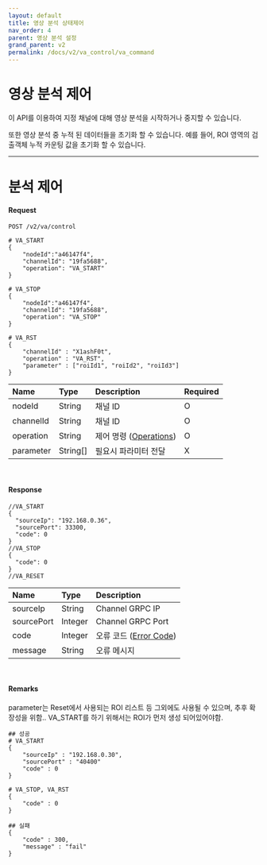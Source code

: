 ```yaml
---
layout: default
title: 영상 분석 상태제어
nav_order: 4
parent: 영상 분석 설정
grand_parent: v2
permalink: /docs/v2/va_control/va_command
---
```


# 영상 분석 제어

이 API를 이용하여 지정 채널에 대해 영상 분석을 시작하거나 중지할 수 있습니다.

또한 영상 분석 중 누적 된 데이터들을 초기화 할 수 있습니다. 예를 들어, ROI 영역의 검출객체 누적 카운팅 값을 초기화 할 수 있습니다.

------------------------


<!-- 이 API를 이용하여 지정 채널에 대해 비디오 분석을 시작하거나 중지할 수 있습니다.
또한, ROI 영역의 검출객체 카운팅 상태들을 초기화할 수 있습니다. -->
# 분석 제어

#### Request

```
POST /v2/va/control

# VA_START
{
    "nodeId":"a46147f4",
    "channelId": "19fa5688",
    "operation": "VA_START"
}

# VA_STOP
{
    "nodeId":"a46147f4",
    "channelId": "19fa5688",
    "operation": "VA_STOP"
}

# VA_RST
{
    "channelId" : "X1ashF0t",
    "operation" : "VA_RST",
    "parameter" : ["roiId1", "roiId2", "roiId3"]
}
```

| Name | Type | Description | Required |
| :---- | :---- |:---- |:---- |
| nodeId | String | 채널 ID | O |
| channelId | String | 채널 ID | O |
| operation | String | 제어 명령 ([Operations](models#enum-operations)) | O |
| parameter | String[] | 필요시 파라미터 전달 | X |

<br>

#### Response
```
//VA_START
{
  "sourceIp": "192.168.0.36",
  "sourcePort": 33300,
  "code": 0
}
//VA_STOP
{
  "code": 0
}
//VA_RESET

```

| Name | Type | Description |
| :---- | :---- |:---- |
| sourceIp | String | Channel GRPC IP |
| sourcePort | Integer | Channel GRPC Port |
| code | Integer | 오류 코드 ([Error Code](models.md#error-code)) |
| message | String | 오류 메시지 |

<br>

#### Remarks

parameter는 Reset에서 사용되는 ROI 리스트 등 그외에도 사용될 수 있으며, 추후 확장성을 위함..
VA_START를 하기 위해서는 ROI가 먼저 생성 되어있어야함.


```
## 성공
# VA_START
{
    "sourceIp" : "192.168.0.30",
    "sourcePort" : "40400"
    "code" : 0
}

# VA_STOP, VA_RST
{
    "code" : 0
}

## 실패
{
    "code" : 300,
    "message" : "fail"
}
```

<br><br>
